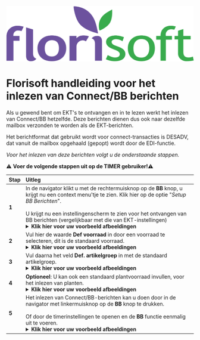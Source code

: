 <img src="../../fslogo.png" alt="Florisoft Corporate Logo">

# Florisoft handleiding voor het inlezen van Connect/BB berichten

Als u gewend bent om EKT's te ontvangen en in te lezen werkt het inlezen van Connect/BB hetzelfde.
Deze berichten dienen dus ook naar dezelfde mailbox verzonden te worden als de EKT-berichten. 

Het berichtformat dat gebruikt wordt voor connect-transacties is DESADV, dat vanuit de mailbox opgehaald (gepopt) wordt door de EDI-functie.

*Voor het inlezen van deze berichten volgt u de onderstaande stappen.*

:warning: **Voer de volgende stappen uit op de TIMER gebruiker!**:warning:

|Stap|Uitleg|
|:--|:--|
|**1**|In de navigator klikt u met de rechtermuisknop op de **BB** knop, u krijgt nu een context menu'tje te zien. Klik hier op de optie "*Setup BB Berichten*".<br><br>U krijgt nu een instellingenscherm te zien voor het ontvangen van BB berichten (vergelijkbaar met die van EKT-instellingen)<details><summary><b>Klik hier voor uw voorbeeld afbeeldingen</b></summary><img src="Media/NL/1.png"></details>|
|**2**|Vul hier de waarde **Def voorraad** in door een voorraad te selecteren, dit is de standaard voorraad.<details><summary><b>Klik hier voor uw voorbeeld afbeeldingen</b></summary><img src="Media/NL/2.png"></details>|
|**3**|Vul daarna het veld **Def. artikelgroep** in met de standaard artikelgroep.<details><summary><b>Klik hier voor uw voorbeeld afbeeldingen</b></summary><img src="Media/NL/3.png"></details>|
|**4**|**Optioneel**: U kan ook een standaard plantvoorraad invullen, voor het inlezen van planten.<details><summary><b>Klik hier voor uw voorbeeld afbeeldingen</b></summary><img src="Media/NL/4.png"></details>|
|**5**|Het inlezen van Connect/BB-berichten kan u doen door in de navigator met linkermuisknop op de **BB** knop te drukken.<br><br>Of door de timerinstellingen te openen en de **BB** functie eenmalig uit te voeren.<details><summary><b>Klik hier voor uw voorbeeld afbeeldingen</b></summary><img src="Media/NL/5.png"></details>|